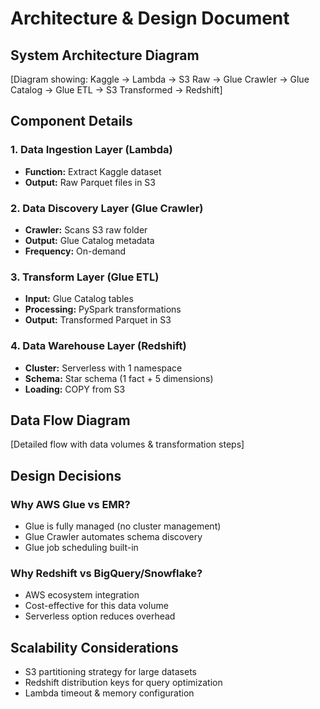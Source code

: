 # Architecture & Design Document

## System Architecture Diagram

[Diagram showing: Kaggle → Lambda → S3 Raw → Glue Crawler → Glue Catalog → Glue ETL → S3 Transformed → Redshift]

## Component Details

### 1. Data Ingestion Layer (Lambda)
- **Function:** Extract Kaggle dataset
- **Output:** Raw Parquet files in S3

### 2. Data Discovery Layer (Glue Crawler)
- **Crawler:** Scans S3 raw folder
- **Output:** Glue Catalog metadata
- **Frequency:** On-demand

### 3. Transform Layer (Glue ETL)
- **Input:** Glue Catalog tables
- **Processing:** PySpark transformations
- **Output:** Transformed Parquet in S3

### 4. Data Warehouse Layer (Redshift)
- **Cluster:** Serverless with 1 namespace
- **Schema:** Star schema (1 fact + 5 dimensions)
- **Loading:** COPY from S3

## Data Flow Diagram

[Detailed flow with data volumes & transformation steps]

## Design Decisions

### Why AWS Glue vs EMR?
- Glue is fully managed (no cluster management)
- Glue Crawler automates schema discovery
- Glue job scheduling built-in

### Why Redshift vs BigQuery/Snowflake?
- AWS ecosystem integration
- Cost-effective for this data volume
- Serverless option reduces overhead

## Scalability Considerations

- S3 partitioning strategy for large datasets
- Redshift distribution keys for query optimization
- Lambda timeout & memory configuration
